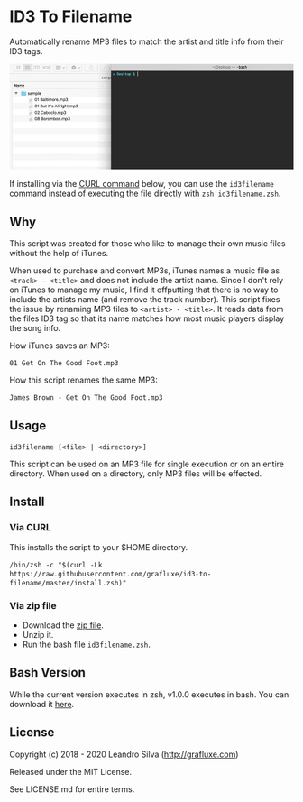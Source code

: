 # ID3 To Filename

Automatically rename MP3 files to match the artist and title info from their ID3
tags.

![screencast](screencast.gif)

If installing via the [CURL command](#via-curl) below, you can use the
`id3filename` command instead of executing the file directly with
`zsh id3filename.zsh`.

## Why

This script was created for those who like to manage their own music files
without the help of iTunes.

When used to purchase and convert MP3s, iTunes names a music file as
`<track> - <title>` and does not include the artist name. Since I don't rely on
iTunes to manage my music, I find it offputting that there is no way to include
the artists name (and remove the track number). This script fixes the issue by
renaming MP3 files to `<artist> - <title>`. It reads data from the files ID3
tag so that its name matches how most music players display the song info.

How iTunes saves an MP3:

```
01 Get On The Good Foot.mp3
```

How this script renames the same MP3:

```
James Brown - Get On The Good Foot.mp3
```

## Usage

```
id3filename [<file> | <directory>]
```
This script can be used on an MP3 file for single execution or on an entire
directory. When used on a directory, only MP3 files will be effected.

## Install

### Via CURL

This installs the script to your $HOME directory.

```
/bin/zsh -c "$(curl -Lk https://raw.githubusercontent.com/grafluxe/id3-to-filename/master/install.zsh)"
```

### Via zip file

- Download the [zip file](https://github.com/grafluxe/id3-to-filename/archive/v2.0.1.zip).
- Unzip it.
- Run the bash file `id3filename.zsh`.


## Bash Version

While the current version executes in zsh, v1.0.0 executes in bash. You can download it [here](https://github.com/grafluxe/id3-to-filename/archive/v1.0.0.zip).

## License

Copyright (c) 2018 - 2020 Leandro Silva (http://grafluxe.com)

Released under the MIT License.

See LICENSE.md for entire terms.
